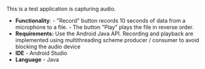 This is a test application is capturing audio. 
* **Functionality**: - "Record" button records 10 seconds of data from a microphone to a file. - The button "Play" plays the file in reverse order. 
* **Requirements:** Use the Android Java API. Recording and playback are implemented using multithreading scheme producer / consumer to avoid blocking the audio device 
* **IDE** - Android Studio
* **Language** - Java